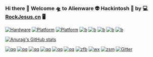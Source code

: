 ### Hi there 👋  Welcome 🛸  to Alienware 👽  Hackintosh 🍎  by 💻   [RockJesus.cn](https://rockjesus.cn)  🖥  
[![Hardware](https://img.shields.io/badge/Hardware-alienware-silver.svg)](https://alienware.com) [![Platform](https://img.shields.io/badge/platform-macOS-red.svg)](https://developer.apple.com/macos) [![Platform](https://img.shields.io/badge/platform-windows-blue.svg)](https://www.microsoft.com/en-us/windows/) 
[![b](https://img.shields.io/badge/Bootloader-Clover-green.svg)](https://github.com/CloverHackyColor/CloverBootloader)
[![b](https://img.shields.io/badge/Bootloader-Opencore-silver.svg)](https://github.com/acidanthera/OpenCorePkg)
[![b](https://img.shields.io/badge/Credits-PCbeta-red.svg)](https://bbs.pcbeta.com)
[![b](https://img.shields.io/badge/Credits-TonymacX86-green.svg)](https://tonymacx86.com)
[![b](https://img.shields.io/badge/Credits-Acidanthera-purple.svg)](https://github.com/acidanthera)
 
[![Anurag's GitHub stats](https://github-readme-stats.vercel.app/api?username=RockJesus&count_private=true&include_all_commits=true&show_icons=true&theme=nightowl&bg_color=30,e96443,904e95&title_color=fff&text_color=fff)](https://rockjesus.cn)



[![qq](https://img.shields.io/badge/外星人黑苹果-QQ群-purple.svg)](https://user-images.githubusercontent.com/23656651/111026572-cc3ae400-8425-11eb-970a-917928bb55d8.png)
[![qq](https://img.shields.io/badge/外星人黑苹果-微信公众号-silver.svg)](http://r1o2otara.hd-bkt.clouddn.com/gzh.jpg)
[![qq](https://img.shields.io/badge/social-tiktok-black.svg)](http://r1o2otara.hd-bkt.clouddn.com/dou.png)
[![qq](https://img.shields.io/badge/social-微信视频号-green.svg)](http://r1o2otara.hd-bkt.clouddn.com/sph.jpg)
[![qq](https://img.shields.io/badge/social-电影公众号-red.svg)](http://r1o2otara.hd-bkt.clouddn.com/dy.jpg)
[![qq](https://img.shields.io/badge/黑苹果-远程安装-purple.svg)](http://r1o2otara.hd-bkt.clouddn.com/az.jpg)
 [![zfb](https://img.shields.io/badge/打赏-支付宝-blue.svg)](https://gitee.com/rockjesus/rockjesus/raw/master/img/zfb.png)
 [![wx](https://img.shields.io/badge/打赏-微信-green.svg)](https://gitee.com/rockjesus/rockjesus/raw/master/img/wx.png)
 [![zsm](https://img.shields.io/badge/打赏-赞赏码-yellow.svg)](https://gitee.com/rockjesus/rockjesus/raw/master/img/zsm.png)
 [![Gitter](https://badges.gitter.im/Alienware-hackintosh/community.svg)](https://gitter.im/Alienware-hackintosh/community?utm_source=badge&utm_medium=badge&utm_campaign=pr-badge)
